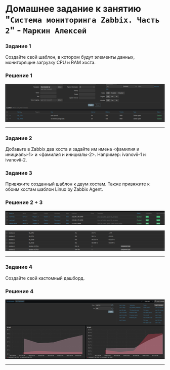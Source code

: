 # Домашнее задание к занятию "`Система мониторинга Zabbix. Часть 2`" - `Маркин Алексей`

### Задание 1

Создайте свой шаблон, в котором будут элементы данных, мониторящие загрузку CPU и RAM хоста.

### Решение 1

![Задание 1](https://github.com/Markin-AI/9-03/blob/main/img/1-1.png)

---

### Задание 2

Добавьте в Zabbix два хоста и задайте им имена <фамилия и инициалы-1> и <фамилия и инициалы-2>. Например: ivanovii-1 и ivanovii-2.

### Задание 3

Привяжите созданный шаблон к двум хостам. Также привяжите к обоим хостам шаблон Linux by Zabbix Agent.

### Решение 2 + 3

![Задание 2-3](https://github.com/Markin-AI/9-03/blob/main/img/2_3-1.png)

![Задание 2-3](https://github.com/Markin-AI/9-03/blob/main/img/2_3-2.png)

---

### Задание 4

Создайте свой кастомный дашборд.

### Решение 4

![Задание 4](https://github.com/Markin-AI/9-03/blob/main/img/4-1.png)

---
